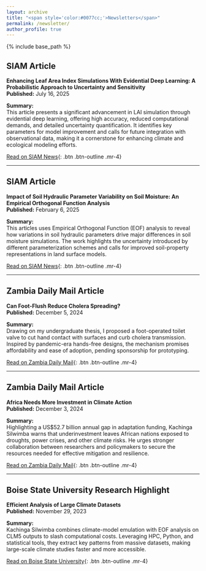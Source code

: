 ```yaml
---
layout: archive
title: "<span style='color:#0077cc;'>Newsletters</span>"
permalink: /newsletter/
author_profile: true
---
```


{% include base_path %}

## SIAM Article 
**Enhancing Leaf Area Index Simulations With Evidential Deep Learning: A Probabilistic Approach to Uncertainty and Sensitivity**   
**Published:** July 16, 2025  

**Summary:**  
This article presents a significant advancement in LAI simulation through evidential deep learning, offering high accuracy, reduced computational demands, and detailed uncertainty quantification. It identifies key parameters for model improvement and calls for future integration with observational data, making it a cornerstone for enhancing climate and ecological modeling efforts. 

[Read on SIAM News](https://www.siam.org/publications/siam-news/articles/enhancing-leaf-area-index-simulations-with-evidential-deep-learning-a-probabilistic-approach-to-uncertainty-and-sensitivity/){: .btn .btn-outline .mr-4}

---  

## SIAM Article 
**Impact of Soil Hydraulic Parameter Variability on Soil Moisture: An Empirical Orthogonal Function Analysis**   
**Published:** February 6, 2025  

**Summary:**  
This articles uses Empirical Orthogonal Function (EOF) analysis to reveal how variations in soil hydraulic parameters drive major differences in soil moisture simulations. The work highlights the uncertainty introduced by different parameterization schemes and calls for improved soil-property representations in land surface models.  

[Read on SIAM News](https://www.siam.org/publications/siam-news/articles/impact-of-soil-hydraulic-parameter-variability-on-soil-moisture-an-empirical-orthogonal-function-analysis){: .btn .btn-outline .mr-4}

---  
## Zambia Daily Mail Article  
**Can Foot-Flush Reduce Cholera Spreading?**   
**Published:** December 5, 2024  

**Summary:**  
Drawing on my undergraduate thesis, I proposed a foot-operated toilet valve to cut hand contact with surfaces and curb cholera transmission. Inspired by pandemic-era hands-free designs, the mechanism promises affordability and ease of adoption, pending sponsorship for prototyping.  

[Read on Zambia Daily Mail](https://www.daily-mail.co.zm/2024/12/05/can-foot-flush-reduce-cholera-spreading/){: .btn .btn-outline .mr-4}

---
## Zambia Daily Mail Article  
**Africa Needs More Investment in Climate Action**   
**Published:** December 3, 2024  

**Summary:**  
Highlighting a US$52.7 billion annual gap in adaptation funding, Kachinga Silwimba warns that underinvestment leaves African nations exposed to droughts, power crises, and other climate risks. He urges stronger collaboration between researchers and policymakers to secure the resources needed for effective mitigation and resilience.  

[Read on Zambia Daily Mail](https://www.daily-mail.co.zm/2024/12/03/africa-needs-more-investment-in-climate-action/){: .btn .btn-outline .mr-4}

---
## Boise State University Research Highlight  
**Efficient Analysis of Large Climate Datasets**  
**Published:** November 29, 2023  

**Summary:**  
Kachinga Silwimba combines climate-model emulation with EOF analysis on CLM5 outputs to slash computational costs. Leveraging HPC, Python, and statistical tools, they extract key patterns from massive datasets, making large-scale climate studies faster and more accessible.  

[Read on Boise State University](https://www.boisestate.edu/rcs/2023/11/29/research-highlight-efficient-analysis-of-large-climate-datasets/){: .btn .btn-outline .mr-4}
